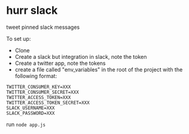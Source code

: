# hurr slack
tweet pinned slack messages

To set up:

- Clone
- Create a slack but integration in slack, note the token
- Create a twitter app, note the tokens
- create a file called "env_variables" in the root of the project with the following format:

```SLACK_TOKEN=XXX
TWITTER_CONSUMER_KEY=XXX
TWITTER_CONSUMER_SECRET=XXX
TWITTER_ACCESS_TOKEN=XXX
TWITTER_ACCESS_TOKEN_SECRET=XXX
SLACK_USERNAME=XXX
SLACK_PASSWORD=XXX
```

run ```node app.js```

